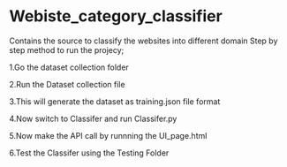 # Webiste_category_classifier
Contains the source to classify the websites into different domain
Step by step method to run the projecy;

1.Go the dataset collection folder

2.Run the Dataset collection file 

3.This will generate the dataset as training.json file format

4.Now switch to Classifer and run Classifer.py

5.Now make the API call by runnning the UI_page.html

6.Test the Classifer using the Testing Folder
